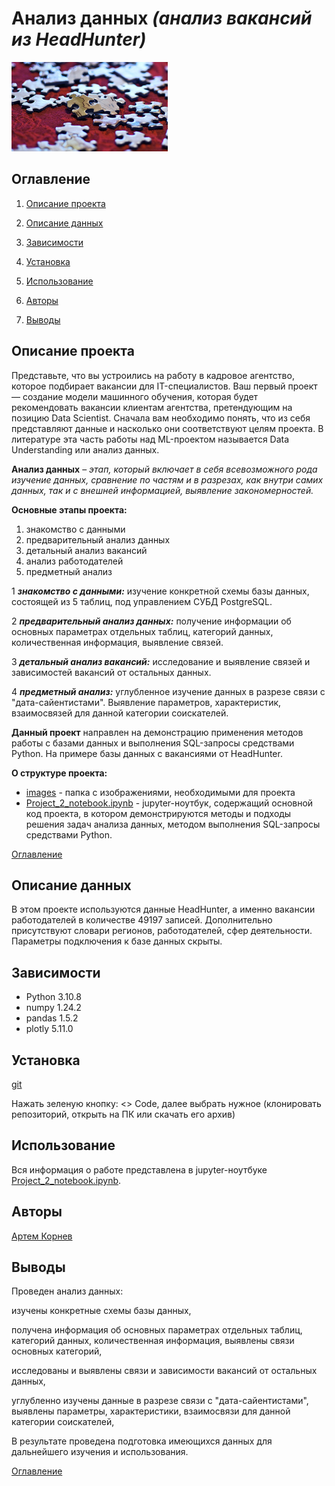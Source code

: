 # **Анализ данных** *(анализ вакансий из HeadHunter)*

![Заголовок](./images/head.png)

## Оглавление

1. [Описание проекта](#описание-проекта)

2. [Описание данных](#описание-данных)

3. [Зависимости](#зависимости)

4. [Установка](#установка)

5. [Использование](#использование)

6. [Авторы](#авторы)

7. [Выводы](#выводы)

## Описание проекта

 Представьте, что вы устроились на работу в кадровое агентство, которое подбирает вакансии для IT-специалистов. Ваш первый проект — создание модели машинного обучения, которая будет рекомендовать вакансии клиентам агентства, претендующим на позицию Data Scientist. Сначала вам необходимо понять, что из себя представляют данные и насколько они соответствуют целям проекта. В литературе эта часть работы над ML-проектом называется Data Understanding или анализ данных.

**Анализ данных** – *этап, который включает в себя всевозможного рода изучение данных, сравнение по частям и в разрезах, как внутри самих данных, так и с внешней информацией, выявление закономерностей.*

**Основные этапы проекта:**

1. знакомство с данными
2. предварительный анализ данных
3. детальный анализ вакансий
4. анализ работодателей
5. предметный анализ

1 ***знакомство с данными:*** изучение конкретной схемы базы данных, состоящей из 5 таблиц, под управлением СУБД PostgreSQL.

2 ***предварительный анализ данных:*** получение информации об основных параметрах отдельных таблиц, категорий данных, количественная информация, выявление связей.

3 ***детальный анализ вакансий:*** исследование и выявление связей и зависимостей вакансий от остальных данных.

4 ***предметный анализ:*** углубленное изучение данных в разрезе связи с "дата-сайентистами". Выявление параметров, характеристик, взаимосвязей для данной категории соискателей.

**Данный проект** направлен на демонстрацию применения методов работы с базами данных и выполнения SQL-запросы средствами Python. На примере базы данных с вакансиями от HeadHunter.

**О структуре проекта:**

* [images](./images) - папка с изображениями, необходимыми для проекта
* [Project_2_notebook.ipynb](./Project_2_notebook.ipynb) - jupyter-ноутбук, содержащий основной код проекта, в котором демонстрируются методы и подходы решения задач анализа данных, методом выполнения SQL-запросы средствами Python.

[Оглавление](#оглавление)

## Описание данных

В этом проекте используются данные HeadHunter, а именно вакансии работодателей в количестве 49197 записей. Дополнительно присутствуют словари регионов, работодателей, сфер деятельности.
Параметры подключения к базе данных скрыты.

## Зависимости

* Python 3.10.8
* numpy 1.24.2
* pandas 1.5.2
* plotly 5.11.0

## Установка

[git](https://github.com/ArtemKornev0/Data_analysis-Job_analysis)

Нажать зеленую кнопку: <> Code, далее выбрать нужное (клонировать репозиторий, открыть на ПК или скачать его архив)

## Использование

Вся информация о работе представлена в jupyter-ноутбуке [Project_2_notebook.ipynb](Project_2_notebook.ipynb).

## Авторы

[Артем Корнев](https://t.me/@ArtemKornev0)

## Выводы

Проведен анализ данных:

изучены конкретные схемы базы данных,

получена информация об основных параметрах отдельных таблиц, категорий данных, количественная информация, выявлены связи основных категорий,

исследованы и выявлены связи и зависимости вакансий от остальных данных,

углубленно изучены данные в разрезе связи с "дата-сайентистами", выявлены параметры, характеристики, взаимосвязи для данной категории соискателей,

В результате проведена подготовка имеющихся данных для дальнейшего изучения и использования.

[Оглавление](#оглавление)
